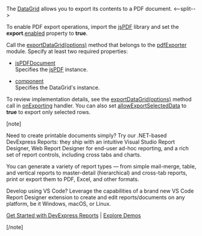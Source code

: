 The [DataGrid](/Documentation/ApiReference/UI_Components/dxDataGrid/) allows you to export its contents to a PDF document. 
<--split-->

To enable PDF export operations, import the <a href="https://github.com/parallax/jsPDF" target="_blank">jsPDF</a> library and set the **export**.[enabled](/Documentation/ApiReference/UI_Components/dxDataGrid/Configuration/export/#enabled) property to **true**.

Call the [exportDataGrid(options)](/Documentation/ApiReference/Common/Utils/pdfExporter/#exportDataGridoptions) method that belongs to the [pdfExporter](/Documentation/ApiReference/Common/Utils/pdfExporter/) module. Specify at least two required properties:

- [jsPDFDocument](/Documentation/ApiReference/Common/Object_Structures/PdfExportDataGridProps/#jsPDFDocument)    
Specifies the <a href="https://github.com/parallax/jsPDF" target="_blank">jsPDF</a> instance.

- [component](/Documentation/ApiReference/Common/Object_Structures/PdfExportDataGridProps/#component)    
Specifies the DataGrid's instance.

To review implementation details, see the [exportDataGrid(options)](/Documentation/ApiReference/Common/Utils/pdfExporter/#exportDataGridoptions) method call in [onExporting](/Documentation/ApiReference/UI_Components/dxDataGrid/Configuration/#onExporting) handler. You can also set [allowExportSelectedData](/Documentation/ApiReference/UI_Components/dxDataGrid/Configuration/export/#allowExportSelectedData) to **true** to export only selected rows.

[note]

Need to create printable documents simply? Try our .NET-based DevExpress Reports: they ship with an intuitive Visual Studio Report Designer, Web Report Designer for end-user ad-hoc reporting, and a rich set of report controls, including cross tabs and charts.

You can generate a variety of report types — from simple mail-merge, table, and vertical reports to master-detail (hierarchical) and cross-tab reports, print or export them to PDF, Excel, and other formats.

Develop using VS Code? Leverage the capabilities of a brand new VS Code Report Designer extension to create and edit reports/documents on any platform, be it Windows, macOS, or Linux.

[Get Started with DevExpress Reports](https://docs.devexpress.com/XtraReports/9814/web-reporting) | [Explore Demos](https://www.devexpress.com/Support/Demos/#reporting)

[/note]